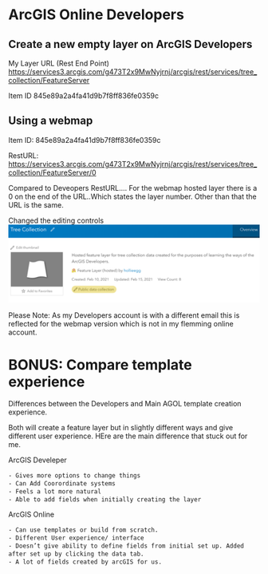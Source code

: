 # ArcGIS Online Developers

## Create a new empty layer on ArcGIS Developers
My Layer URL (Rest End Point) https://services3.arcgis.com/g473T2x9MwNyjrnj/arcgis/rest/services/tree_collection/FeatureServer

Item ID
845e89a2a4fa41d9b7f8ff836fe0359c

## Using a webmap 

Item ID: 845e89a2a4fa41d9b7f8ff836fe0359c

RestURL: https://services3.arcgis.com/g473T2x9MwNyjrnj/arcgis/rest/services/tree_collection/FeatureServer/0

Compared to Deveopers RestURL.... For the webmap hosted layer there is a 0 on the end of the URL..Which states the layer number. Other than that the URL is the same. 

Changed the editing controls
![Image of editin](treedata.PNG)

Please Note: As my Developers account is with a different email 
this is reflected for the webmap version which is not in my flemming online account. 
# BONUS: Compare template experience

Differences between the Developers and Main AGOL template creation experience. 

Both will create a feature layer but in slightly different ways and give different user experience. HEre are the main difference that stuck out for me. 

ArcGIS Develeper

    - Gives more options to change things 
	- Can Add Coorordinate systems
	- Feels a lot more natural 
	- Able to add fields when initially creating the layer 
	
ArcGIS Online

	- Can use templates or build from scratch. 
	- Different User experience/ interface
	- Doesn’t give ability to define fields from initial set up. Added after set up by clicking the data tab.
	- A lot of fields created by arcGIS for us. 



